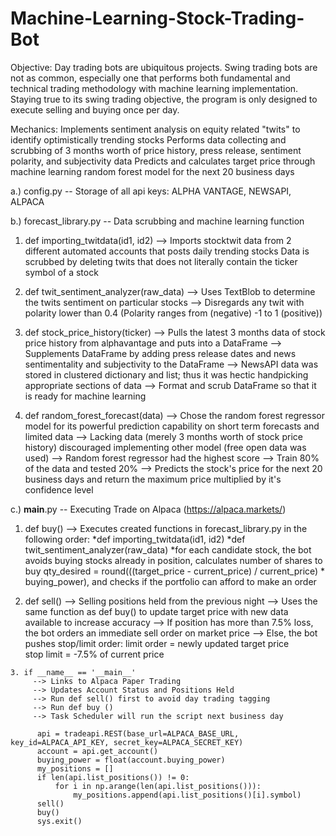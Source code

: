 # Machine-Learning-Stock-Trading-Bot
Objective: 
Day trading bots are ubiquitous projects. 
Swing trading bots are not as common, especially one that performs both fundamental and technical trading methodology with machine learning implementation. Staying true to its swing trading objective, the program is only designed to execute selling and buying once per day. 

Mechanics: 
Implements sentiment analysis on equity related "twits" to identify optimistically trending stocks
Performs data collecting and scrubbing of 3 months worth of price history, press release, sentiment polarity, and subjectivity data
Predicts and calculates target price through machine learning random forest model for the next 20 business days  

a.) config.py -- Storage of all api keys: ALPHA VANTAGE, NEWSAPI, ALPACA

b.) forecast_library.py -- Data scrubbing and machine learning function
  
  1. def importing_twitdata(id1, id2) 
      --> Imports stocktwit data from 2 different automated accounts that posts daily trending stocks 
          Data is scrubbed by deleting twits that does not literally contain the ticker symbol of a stock
  
  2. def twit_sentiment_analyzer(raw_data) 
      --> Uses TextBlob to determine the twits sentiment on particular stocks
      --> Disregards any twit with polarity lower than 0.4 (Polarity ranges from (negative) -1 to 1 (positive))
      
  3. def stock_price_history(ticker)
      --> Pulls the latest 3 months data of stock price history from alphavantage and puts into a DataFrame
      --> Supplements DataFrame by adding press release dates and news sentimentality and subjectivity to the DataFrame 
      --> NewsAPI data was stored in clustered dictionary and list; thus it was hectic handpicking appropriate sections of data
      --> Format and scrub DataFrame so that it is ready for machine learning
   
  4. def random_forest_forecast(data)
      --> Chose the random forest regressor model for its powerful prediction capability on short term forecasts and limited data
      --> Lacking data (merely 3 months worth of stock price history) discouraged implementing other model (free open data was used)
      --> Random forest regressor had the highest score
      --> Train 80% of the data and tested 20%
      --> Predicts the stock's price for the next 20 business days and return the maximum price multiplied by it's confidence level
         
c.) __main__.py -- Executing Trade on Alpaca (https://alpaca.markets/)
   
   1. def buy()
      --> Executes created functions in forecast_library.py in the following order:
          *def importing_twitdata(id1, id2) 
          *def twit_sentiment_analyzer(raw_data)
          *for each candidate stock, the bot avoids buying stocks already in position, calculates number of shares to buy
          qty_desired = round(((target_price - current_price) / current_price) * buying_power), and checks if the portfolio
          can afford to make an order
          
   2. def sell()
       --> Selling positions held from the previous night
       --> Uses the same function as def buy() to update target price with new data available to increase accuracy
       --> If position has more than 7.5% loss, the bot orders an immediate sell order on market price
       --> Else, the bot pushes stop/limit order: 
            limit order = newly updated target price  
            stop limit = -7.5% of current price

    3. if __name__ == '__main__'
         --> Links to Alpaca Paper Trading
         --> Updates Account Status and Positions Held
         --> Run def sell() first to avoid day trading tagging
         --> Run def buy () 
         --> Task Scheduler will run the script next business day
         
          api = tradeapi.REST(base_url=ALPACA_BASE_URL, key_id=ALPACA_API_KEY, secret_key=ALPACA_SECRET_KEY)
          account = api.get_account()
          buying_power = float(account.buying_power)
          my_positions = []
          if len(api.list_positions()) != 0:
              for i in np.arange(len(api.list_positions())):
                  my_positions.append(api.list_positions()[i].symbol)
          sell()
          buy()
          sys.exit()
       
   
    
    
          
      
